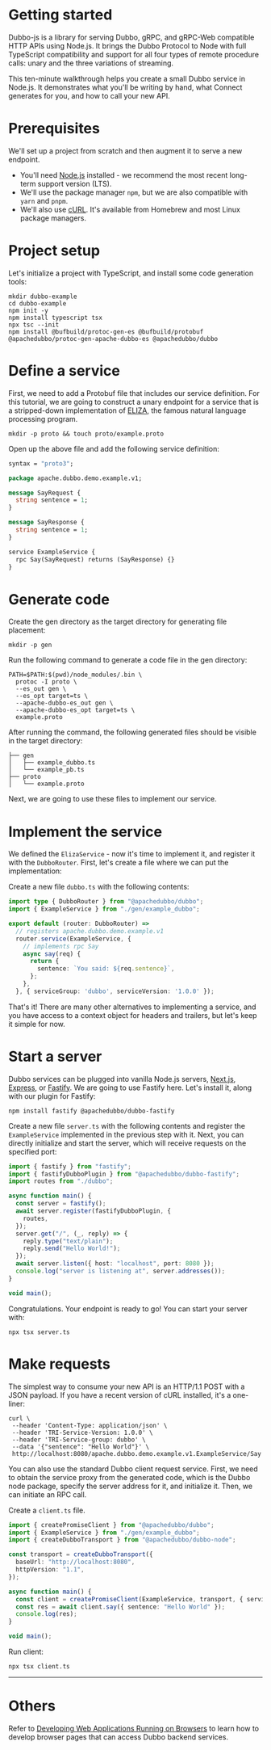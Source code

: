 # Getting started

Dubbo-js is a library for serving Dubbo, gRPC, and gRPC-Web compatible HTTP APIs using Node.js. It brings the Dubbo
Protocol to Node with full TypeScript compatibility and support for all four types of remote procedure calls: unary and
the three variations of streaming.

This ten-minute walkthrough helps you create a small Dubbo service in Node.js. It demonstrates what you'll be writing by
hand, what Connect generates for you, and how to call your new API.

# Prerequisites

We'll set up a project from scratch and then augment it to serve a new endpoint.

- You'll need [Node.js](https://nodejs.org/en/download) installed - we recommend the most recent long-term support
  version (LTS).
- We'll use the package manager `npm`, but we are also compatible with `yarn` and `pnpm`.
- We'll also use [cURL](https://curl.se/). It's available from Homebrew and most Linux package managers.

# Project setup

Let's initialize a project with TypeScript, and install some code generation tools:

```shell
mkdir dubbo-example
cd dubbo-example
npm init -y
npm install typescript tsx
npx tsc --init
npm install @bufbuild/protoc-gen-es @bufbuild/protobuf @apachedubbo/protoc-gen-apache-dubbo-es @apachedubbo/dubbo
```

# Define a service

First, we need to add a Protobuf file that includes our service definition. For this tutorial, we are going to construct
a unary endpoint for a service that is a stripped-down implementation of [ELIZA](https://en.wikipedia.org/wiki/ELIZA),
the famous natural language processing program.

```shell
mkdir -p proto && touch proto/example.proto
```

Open up the above file and add the following service definition:

```Protobuf
syntax = "proto3";

package apache.dubbo.demo.example.v1;

message SayRequest {
  string sentence = 1;
}

message SayResponse {
  string sentence = 1;
}

service ExampleService {
  rpc Say(SayRequest) returns (SayResponse) {}
}
```

# Generate code

Create the gen directory as the target directory for generating file placement:

```Shell
mkdir -p gen
```

Run the following command to generate a code file in the gen directory:

```Shell
PATH=$PATH:$(pwd)/node_modules/.bin \
  protoc -I proto \
  --es_out gen \
  --es_opt target=ts \
  --apache-dubbo-es_out gen \
  --apache-dubbo-es_opt target=ts \
  example.proto
```

After running the command, the following generated files should be visible in the target directory:

```Plain Text
├── gen
│   ├── example_dubbo.ts
│   └── example_pb.ts
├── proto
│   └── example.proto
```

Next, we are going to use these files to implement our service.

# Implement the service

We defined the `ElizaService` - now it's time to implement it, and register it with the `DubboRouter`. First, let's
create a file where we can put the implementation:

Create a new file `dubbo.ts` with the following contents:

```typescript
import type { DubboRouter } from "@apachedubbo/dubbo";
import { ExampleService } from "./gen/example_dubbo";

export default (router: DubboRouter) =>
  // registers apache.dubbo.demo.example.v1
  router.service(ExampleService, {
    // implements rpc Say
    async say(req) {
      return {
        sentence: `You said: ${req.sentence}`,
      };
    },
  }, { serviceGroup: 'dubbo', serviceVersion: '1.0.0' });
```

That's it! There are many other alternatives to implementing a service, and you have access to a context object for
headers and trailers, but let's keep it simple for now.

# Start a server

Dubbo services can be plugged into vanilla Node.js
servers, [Next.js](https://nextjs.org/), [Express](https://expressjs.com/), or [Fastify](https://fastify.dev/). We are
going to use Fastify here. Let's install it, along with our plugin for Fastify:

```shell
npm install fastify @apachedubbo/dubbo-fastify
```

Create a new file `server.ts` with the following contents and register the `ExampleService` implemented in the previous
step with it.
Next, you can directly initialize and start the server, which will receive requests on the specified port:

```typescript
import { fastify } from "fastify";
import { fastifyDubboPlugin } from "@apachedubbo/dubbo-fastify";
import routes from "./dubbo";

async function main() {
  const server = fastify();
  await server.register(fastifyDubboPlugin, {
    routes,
  });
  server.get("/", (_, reply) => {
    reply.type("text/plain");
    reply.send("Hello World!");
  });
  await server.listen({ host: "localhost", port: 8080 });
  console.log("server is listening at", server.addresses());
}

void main();
```

Congratulations. Your endpoint is ready to go! You can start your server with:

```Shell
npx tsx server.ts
```

# Make requests

The simplest way to consume your new API is an HTTP/1.1 POST with a JSON payload. If you have a recent version of cURL
installed, it's a one-liner:

```Shell
curl \
 --header 'Content-Type: application/json' \
 --header 'TRI-Service-Version: 1.0.0' \
 --header 'TRI-Service-group: dubbo' \
 --data '{"sentence": "Hello World"}' \
 http://localhost:8080/apache.dubbo.demo.example.v1.ExampleService/Say
```

You can also use the standard Dubbo client request service. First, we need to obtain the service proxy from the
generated code, which is the Dubbo node package, specify the server address for it, and initialize it. Then, we can
initiate an RPC call.

Create a `client.ts` file.

```typescript
import { createPromiseClient } from "@apachedubbo/dubbo";
import { ExampleService } from "./gen/example_dubbo";
import { createDubboTransport } from "@apachedubbo/dubbo-node";

const transport = createDubboTransport({
  baseUrl: "http://localhost:8080",
  httpVersion: "1.1",
});

async function main() {
  const client = createPromiseClient(ExampleService, transport, { serviceVersion: '1.0.0', serviceGroup: 'dubbo' });
  const res = await client.say({ sentence: "Hello World" });
  console.log(res);
}

void main();
```

Run client:

```Shell
npx tsx client.ts
```

---

# Others

Refer to [Developing Web Applications Running on Browsers](../dubboForWEB/GettingStarted.md) to learn how to develop
browser pages that can access Dubbo backend services.
